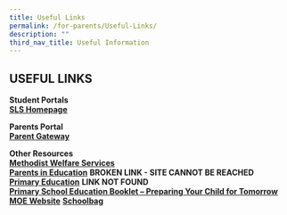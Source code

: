 ```yaml
---
title: Useful Links
permalink: /for-parents/Useful-Links/
description: ""
third_nav_title: Useful Information
---
```


## USEFUL LINKS

**Student Portals** <br>
**[SLS Homepage](https://vle.learning.moe.edu.sg/login)**

**Parents Portal** <br>
**[Parent Gateway](https://sites.google.com/plvps.edu.sg/plvpsparentsgateway/home)**

**Other Resources** <br>
**[Methodist Welfare Services](https://mws.sg/)** <br>
**[Parents in Education](http://parents-in-education.moe.gov.sg/)** **BROKEN LINK - SITE CANNOT BE REACHED** <br>
**[Primary Education](https://www.moe.gov.sg/page%20not%20found?item=%2feducation%2fprimary%2f&user=extranet%5cAnonymous&site=moe-website)** **LINK NOT FOUND** <br>
**[Primary School Education Booklet – Preparing Your Child for Tomorrow](/files/primary-school-education-booklet.pdf)** <br>
**[MOE Website](https://www.moe.gov.sg/)**
**[Schoolbag](http://schoolbag.sg/)**